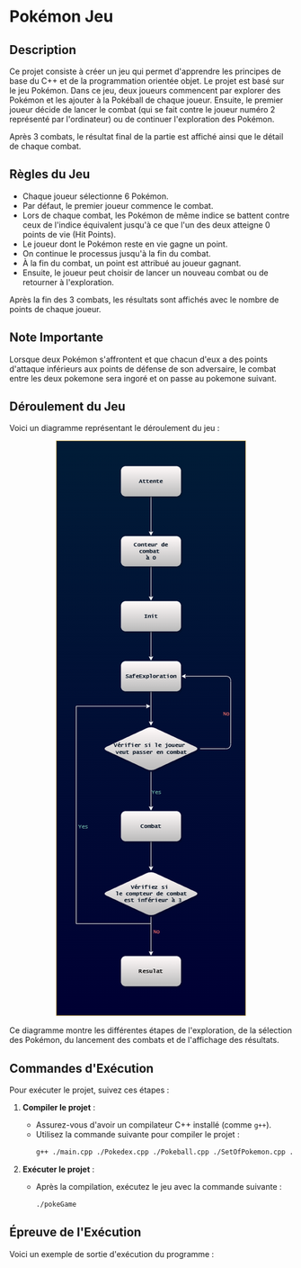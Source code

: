 # Pokémon Jeu

## Description

Ce projet consiste à créer un jeu qui permet d'apprendre les principes de base du C++ et de la programmation orientée objet. Le projet est basé sur le jeu Pokémon. Dans ce jeu, deux joueurs commencent par explorer des Pokémon et les ajouter à la Pokéball de chaque joueur. Ensuite, le premier joueur décide de lancer le combat (qui se fait contre le joueur numéro 2 représenté par l'ordinateur) ou de continuer l'exploration des Pokémon. 

Après 3 combats, le résultat final de la partie est affiché ainsi que le détail de chaque combat.

## Règles du Jeu

- Chaque joueur sélectionne 6 Pokémon.
- Par défaut, le premier joueur commence le combat.
- Lors de chaque combat, les Pokémon de même indice se battent contre ceux de l'indice équivalent jusqu'à ce que l'un des deux atteigne 0 points de vie (Hit Points).
- Le joueur dont le Pokémon reste en vie gagne un point.
- On continue le processus jusqu'à la fin du combat.
- À la fin du combat, un point est attribué au joueur gagnant.
- Ensuite, le joueur peut choisir de lancer un nouveau combat ou de retourner à l'exploration.

Après la fin des 3 combats, les résultats sont affichés avec le nombre de points de chaque joueur.

## Note Importante

Lorsque deux Pokémon s'affrontent et que chacun d'eux a des points d'attaque inférieurs aux points de défense de son adversaire, le combat entre les deux pokemone sera ingoré et on passe au pokemone suivant.

## Déroulement du Jeu

Voici un diagramme représentant le déroulement du jeu :

<p align="center">
  <img src="https://github.com/abderrazekbhr/TP-CPP-ENSEA3/blob/main/documentation/flowChart.png" alt="Diagramme de Déroulement du Jeu" />
</p>
Ce diagramme montre les différentes étapes de l'exploration, de la sélection des Pokémon, du lancement des combats et de l'affichage des résultats.

## Commandes d'Exécution

Pour exécuter le projet, suivez ces étapes :

1. **Compiler le projet** :
   - Assurez-vous d'avoir un compilateur C++ installé (comme `g++`).
   - Utilisez la commande suivante pour compiler le projet :
     ```bash
     g++ ./main.cpp ./Pokedex.cpp ./Pokeball.cpp ./SetOfPokemon.cpp ./Pokemon.cpp ./Game.cpp ./Player.cpp ./PokemonParty.cpp ./state_pattern/cpp_files/Wait.cpp ./state_pattern/cpp_files/Init.cpp ./state_pattern/cpp_files/SafeExploration.cpp ./state_pattern/cpp_files/Exploration.cpp ./state_pattern/cpp_files/Combat.cpp ./state_pattern/cpp_files/Result.cpp -o pokeGame 
     ```

2. **Exécuter le projet** :
   - Après la compilation, exécutez le jeu avec la commande suivante :
     ```bash
     ./pokeGame
     ```

## Épreuve de l'Exécution

Voici un exemple de sortie d'exécution du programme :


